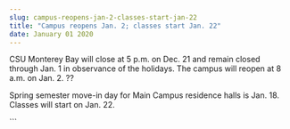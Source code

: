 ```yaml
---
slug: campus-reopens-jan-2-classes-start-jan-22
title: "Campus reopens Jan. 2; classes start Jan. 22"
date: January 01 2020
---
```


 
<p>
  CSU Monterey Bay will close at 5 p.m. on Dec. 21 and remain closed through
  Jan. 1 in observance of the holidays. The campus will reopen at 8 a.m. on Jan.
  2. ??
</p>
<p>
  Spring semester move-in day for Main Campus residence halls is Jan. 18.
  Classes will start on Jan. 22.
</p>
```
